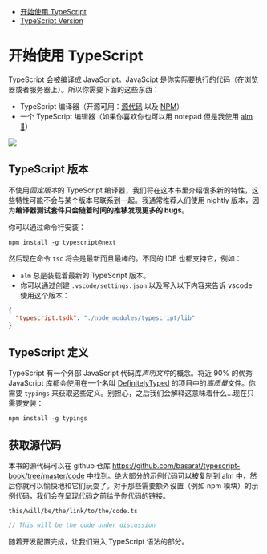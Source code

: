 * [开始使用 TypeScript](#getting-started-with-typescript)
* [TypeScript Version](#typescript-version)

# 开始使用 TypeScript

TypeScript 会被编译成 JavaScript。JavaScipt 是你实际要执行的代码（在浏览器或者服务器上）。所以你需要下面的这些东西：

* TypeScript 编译器（开源可用：[源代码](https://github.com/Microsoft/TypeScript/) 以及 [NPM](https://www.npmjs.com/package/typescript)）
* 一个 TypeScript 编辑器（如果你喜欢你也可以用 notepad 但是我使用 [alm 🌹](http://alm.tools)）


![](https://raw.githubusercontent.com/alm-tools/alm-tools.github.io/master/screens/main.png)


## TypeScript 版本

不使用*固定版本*的 TypeScript 编译器，我们将在这本书里介绍很多新的特性，这些特性可能不会与某个版本号联系到一起。我通常推荐人们使用 nightly 版本，因为**编译器测试套件只会随着时间的推移发现更多的 bugs**。

你可以通过命令行安装：

```
npm install -g typescript@next
```

然后现在命令  `tsc` 将会是最新而且最棒的。不同的 IDE 也都支持它，例如：

* `alm` 总是装载着最新的 TypeScript 版本。
* 你可以通过创建 `.vscode/settings.json` 以及写入以下内容来告诉 vscode 使用这个版本：

```json
{
  "typescript.tsdk": "./node_modules/typescript/lib"
}
```

## TypeScript 定义
TypeScript 有一个外部 JavaScript 代码库*声明文件*的概念。将近 90% 的优秀 JavaScript 库都会使用在一个名叫 [DefinitelyTyped](http://definitelytyped.org/) 的项目中的*高质量*文件。你需要 `typings` 来获取这些定义。别担心，之后我们会解释这意味着什么…现在只需要安装：

```
npm install -g typings
```

## 获取源代码
本书的源代码可以在 github 仓库 https://github.com/basarat/typescript-book/tree/master/code 中找到。绝大部分的示例代码可以被复制到 alm 中，然后你就可以愉快地和它们玩耍了。对于那些需要额外设置（例如 npm 模块）的示例代码，我们会在呈现代码之前给予你代码的链接。

`this/will/be/the/link/to/the/code.ts`
```ts
// This will be the code under discussion
```

随着开发配置完成，让我们进入 TypeScript 语法的部分。